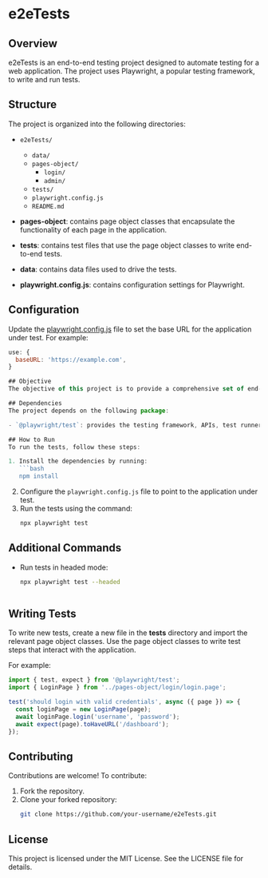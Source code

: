 
# e2eTests

## Overview
e2eTests is an end-to-end testing project designed to automate testing for a web application. The project uses Playwright, a popular testing framework, to write and run tests.

## Structure
The project is organized into the following directories:

- `e2eTests/`
  - `data/`
  - `pages-object/`
    - `login/`
    - `admin/`
  - `tests/`
  - `playwright.config.js`
  - `README.md`

- **pages-object**: contains page object classes that encapsulate the functionality of each page in the application.
- **tests**: contains test files that use the page object classes to write end-to-end tests.
- **data**: contains data files used to drive the tests.
- **playwright.config.js**: contains configuration settings for Playwright.

## Configuration
Update the [playwright.config.js](http://_vscodecontentref_/3) file to set the base URL for the application under test. For example:

```javascript
use: {
  baseURL: 'https://example.com',
}

## Objective
The objective of this project is to provide a comprehensive set of end-to-end tests for the web application, ensuring that it functions as expected and meets the required standards.

## Dependencies
The project depends on the following package:

- `@playwright/test`: provides the testing framework, APIs, test runner, and reporting capabilities.

## How to Run
To run the tests, follow these steps:

1. Install the dependencies by running:
   ```bash
   npm install
   ```
2. Configure the `playwright.config.js` file to point to the application under test.
3. Run the tests using the command:
   ```bash
   npx playwright test
   ```

## Additional Commands

- Run tests in headed mode:
  ```bash
  npx playwright test --headed



## Writing Tests
To write new tests, create a new file in the **tests** directory and import the relevant page object classes. Use the page object classes to write test steps that interact with the application.

For example:

```javascript
import { test, expect } from '@playwright/test';
import { LoginPage } from '../pages-object/login/login.page';

test('should login with valid credentials', async ({ page }) => {
  const loginPage = new LoginPage(page);
  await loginPage.login('username', 'password');
  await expect(page).toHaveURL('/dashboard');
});
```

## Contributing
Contributions are welcome! To contribute:

1. Fork the repository.
2. Clone your forked repository:
   ```bash
   git clone https://github.com/your-username/e2eTests.git

## License
This project is licensed under the MIT License. See the LICENSE file for details.